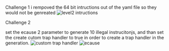 Challenge 1
i rempoved the 64 bit intructions out of the yaml file so they would not be genreated
![level2 intructions](https://github.com/vyomasystems-lab/riscv-ctb-challenge-titanslayer15/assets/122556862/02a77f1b-f45c-44c8-aaa4-1f4ec033f64d)

Challenge 2

set the ecause 2 parameter to generate 10 illegal instrucitonjs, and than set the create cutom trap handler to true in order to create a trap handler in the generation.
![custom trap handler](https://github.com/vyomasystems-lab/riscv-ctb-challenge-titanslayer15/assets/122556862/fa104c99-6350-443a-9a57-ca371ade02f8)
![ecause](https://github.com/vyomasystems-lab/riscv-ctb-challenge-titanslayer15/assets/122556862/3c1314b5-8c54-4359-a638-d6ae54f831e3)


